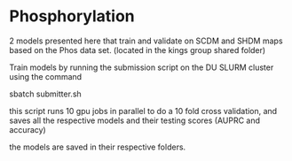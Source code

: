 # Phosphorylation
2 models presented here that train and validate on SCDM and SHDM maps based on the Phos data set. (located in the kings group shared folder) 

Train models by running the submission script on the DU SLURM cluster using the command

sbatch submitter.sh

this script runs 10 gpu jobs in parallel to do a 10 fold cross validation, and saves all the respective models and their testing scores (AUPRC and accuracy)

the models are saved in their respective folders.

